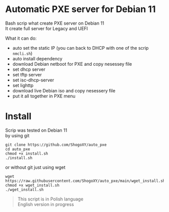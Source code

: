 # Automatic PXE server for Debian 11



Bash scrip what create PXE server on Debian 11  
It create full server for Legacy and UEFI

What it can do:
* auto set the static IP (you can back to DHCP with one of the scrip `nmcli.sh`)
* auto install dependency
* download Debian netboot for PXE and copy nesessey file
* set dhcp server
* set tftp server
* set isc-dhcp-server
* set lighttp
* download live Debian iso and copy nesessery file
* put it all together in PXE menu


# Install
Scrip was tested on Debian 11  
by using git
```
git clone https://github.com/ShogoXY/auto_pxe
cd auto_pxe
chmod +x install.sh
./install.sh 
```
or without git just using wget

```
wget https://raw.githubusercontent.com/ShogoXY/auto_pxe/main/wget_install.sh
chmod +x wget_install.sh
./wget_install.sh
```

>This script is in Polish language  
>English version in progress
